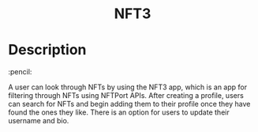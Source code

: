 <h1 align="center">NFT3</h1>
<h1>Description</h1>
:pencil:<p> A user can look through NFTs by using the NFT3 app, which is an app for filtering through NFTs using NFTPort APIs. 
    After creating a profile, users can search for NFTs and begin adding them to their profile once they have found the ones they like.
    There is an option for users to update their username and bio.
</p>
 <!-- <BitcoinIcon style="height:5px; width:5px; color:#F7931A" /> -->